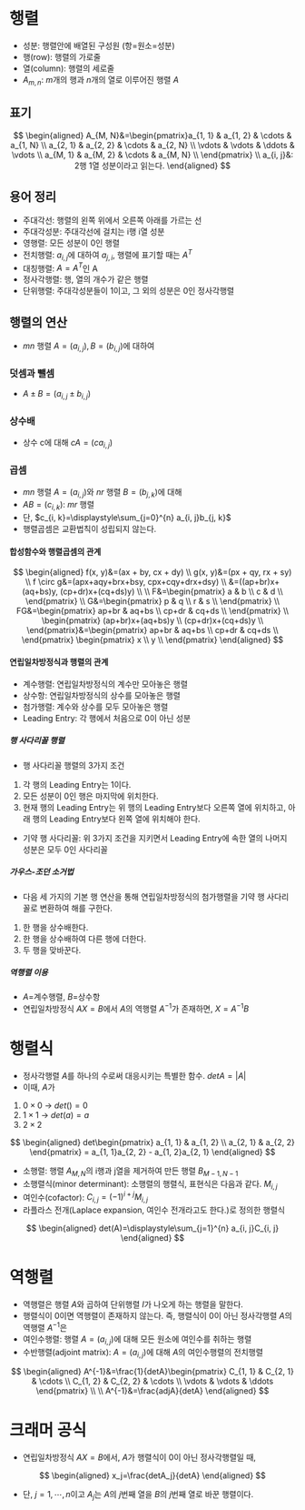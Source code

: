 # 행렬
- 성분: 행렬안에 배열된 구성원 (항=원소=성분)
- 행(row): 행렬의 가로줄
- 열(column): 행렬의 세로줄
- $A_{m, n}$: $m$개의 행과 $n$개의 열로 이루어진 행렬 $A$
## 표기
$$
\begin{aligned}
A_{M, N}&=\begin{pmatrix}a_{1, 1} & a_{1, 2} & \cdots & a_{1, N} \\
a_{2, 1} & a_{2, 2} & \cdots & a_{2, N} \\
\vdots & \vdots & \ddots & \vdots \\
a_{M, 1} & a_{M, 2} & \cdots & a_{M, N} \\
\end{pmatrix} \\
a_{i, j}&: 2행 1열 성분이라고 읽는다.
\end{aligned}
$$
## 용어 정리
- 주대각선: 행렬의 왼쪽 위에서 오른쪽 아래를 가르는 선
- 주대각성분: 주대각선에 걸치는 i행 i열 성분
- 영행렬: 모든 성분이 0인 행렬
- 전치행렬: $a_{i, j}$에 대하여 $a_{j, i}$, 행렬에 표기할 때는 $A^T$
- 대칭행렬: $A=A^T$인 A
- 정사각행렬: 행, 열의 개수가 같은 행렬
- 단위행렬: 주대각성분들이 1이고, 그 외의 성분은 0인 정사각행렬
## 행렬의 연산
- $mn$ 행렬 $A=(a_{i, j}), B=(b_{i, j})$에 대하여
### 덧셈과 뺄셈
- $A \pm B = (a_{i, j} \pm b_{i, j})$
### 상수배
- 상수 c에 대해 $cA = (ca_{i, j})$
### 곱셈
- $mn$ 행렬 $A=(a_{i, j})$와 $nr$ 행렬 $B=(b_{j, k})$에 대해
- $AB=(c_{i, k})$: $mr$ 행렬
- 단, $c_{i, k}=\displaystyle\sum_{j=0}^{n} a_{i, j}b_{j, k}$
- 행렬곱셈은 교환법칙이 성립되지 않는다.
#### 합성함수와 행렬곱셈의 관계
$$
\begin{aligned}
f(x, y)&=(ax + by, cx + dy) \\
g(x, y)&=(px + qy, rx + sy) \\
f \circ g&=(apx+aqy+brx+bsy, cpx+cqy+drx+dsy) \\
&=((ap+br)x+(aq+bs)y, (cp+dr)x+(cq+ds)y) \\
\\
F&=\begin{pmatrix} a & b \\
c & d \\
\end{pmatrix} \\
G&=\begin{pmatrix} p & q \\
r & s \\
\end{pmatrix} \\
FG&=\begin{pmatrix} ap+br & aq+bs \\
cp+dr & cq+ds \\
\end{pmatrix} \\
\begin{pmatrix} (ap+br)x+(aq+bs)y \\
(cp+dr)x+(cq+ds)y \\
\end{pmatrix}&=\begin{pmatrix} ap+br & aq+bs \\
cp+dr & cq+ds \\
\end{pmatrix} \begin{pmatrix} x \\
y \\
\end{pmatrix}
\end{aligned}
$$
#### 연립일차방정식과 행렬의 관계
- 계수행렬: 연립일차방정식의 계수만 모아놓은 행렬 
- 상수항: 연립일차방정식의 상수를 모아놓은 행렬
- 첨가행렬: 계수와 상수를 모두 모아놓은 행렬
- Leading Entry: 각 행에서 처음으로 0이 아닌 성분
##### 행 사다리꼴 행렬
- 행 사다리꼴 행렬의 3가지 조건
1. 각 행의 Leading Entry는 1이다.
2. 모든 성분이 0인 행은 마지막에 위치한다.
3. 현재 행의 Leading Entry는 위 행의 Leading Entry보다 오른쪽 열에 위치하고, 아래 행의 Leading Entry보다 왼쪽 열에 위치해야 한다.
- 기약 행 사다리꼴: 위 3가지 조건을 지키면서 Leading Entry에 속한 열의 나머지 성분은 모두 0인 사다리꼴
##### 가우스-조던 소거법
- 다음 세 가지의 기본 행 연산을 통해 연립일차방정식의 첨가행렬을 기약 행 사다리꼴로 변환하여 해를 구한다.
1. 한 행을 상수배한다.
2. 한 행을 상수배하여 다른 행에 더한다.
3. 두 행을 맞바꾼다.
##### 역행렬 이용
- $A=$계수행렬, $B=$상수항
- 연립일차방정식 $AX=B$에서 $A$의 역행렬 $A^{-1}$가 존재하면, $X=A^{-1}B$
# 행렬식
- 정사각행렬 $A$를 하나의 수로써 대응시키는 특별한 함수. $detA=|A|$
- 이때, $A$가
1. $0 \times 0$ $\rightarrow$ $det() = 0$
2. $1 \times 1$ $\rightarrow$ $det(a) = a$
3. $2 \times 2$

$$
\begin{aligned}
det\begin{pmatrix} a_{1, 1} & a_{1, 2} \\
a_{2, 1} & a_{2, 2} \end{pmatrix} = a_{1, 1}a_{2, 2} - a_{1, 2}a_{2, 1}
\end{aligned}
$$

- 소행렬: 행렬 $A_{M, N}$의 i행과 j열을 제거하여 만든 행렬 $B_{M - 1, N - 1}$
- 소행렬식(minor determinant): 소행렬의 행렬식, 표현식은 다음과 같다. $M_{i, j}$
- 여인수(cofactor): $C_{i, j} = (-1)^{i + j}M_{i, j}$
- 라플라스 전개(Laplace expansion, 여인수 전개라고도 한다.)로 정의한 행렬식

$$
\begin{aligned}
det(A)=\displaystyle\sum_{j=1}^{n} a_{i, j}C_{i, j}
\end{aligned}
$$

# 역행렬
- 역행렬은 행렬 $A$와 곱하여 단위행렬 $I$가 나오게 하는 행렬을 말한다.
- 행렬식이 0이면 역행렬이 존재하지 않는다. 즉, 행렬식이 0이 아닌 정사각행렬 $A$의 역행렬 $A^{-1}$은
- 여인수행렬: 행렬 $A=(a_{i, j})$에 대해 모든 원소에 여인수를 취하는 행렬
- 수반행렬(adjoint matrix): $A=(a_{i, j})$에 대해 $A$의 여인수행렬의 전치행렬

$$
\begin{aligned}
A^{-1}&=\frac{1}{detA}\begin{pmatrix} C_{1, 1} & C_{2, 1} & \cdots \\
C_{1, 2} & C_{2, 2} & \cdots \\
\vdots & \vdots & \ddots
\end{pmatrix} \\
\\
A^{-1}&=\frac{adjA}{detA}
\end{aligned}
$$

# 크래머 공식
- 연립일차방정식 $AX=B$에서, $A$가 행렬식이 0이 아닌 정사각행렬일 때,

$$
\begin{aligned}
x_j=\frac{detA_j}{detA}
\end{aligned}
$$

- 단, $j=1, \cdots, n$이고 $A_j$는 $A$의 $j$번째 열을 $B$의 $j$번째 열로 바꾼 행렬이다.